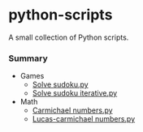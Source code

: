 # python-scripts

A small collection of Python scripts.

### Summary

* Games
    * [Solve sudoku.py](./Games/solve_sudoku.py)
    * [Solve sudoku iterative.py](./Games/solve_sudoku_iterative.py)
* Math
    * [Carmichael numbers.py](./Math/carmichael_numbers.py)
    * [Lucas-carmichael numbers.py](./Math/lucas-carmichael_numbers.py)
